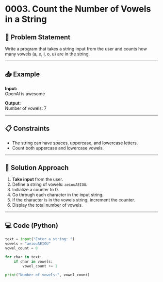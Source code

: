 # 0003. Count the Number of Vowels in a String

## 📝 Problem Statement

Write a program that takes a string input from the user and counts how many vowels (a, e, i, o, u) are in the string.

---

## 📥 Example

**Input:**  
OpenAI is awesome

**Output:**  
Number of vowels: 7

---

## 📋 Constraints

- The string can have spaces, uppercase, and lowercase letters.
- Count both uppercase and lowercase vowels.

---

## 🧠 Solution Approach

1. **Take input** from the user.
2. Define a string of vowels: `aeiouAEIOU`.
3. Initialize a counter to 0.
4. Go through each character in the input string.
5. If the character is in the vowels string, increment the counter.
6. Display the total number of vowels.

---

## 💻 Code (Python)

```python
text = input("Enter a string: ")
vowels = "aeiouAEIOU"
vowel_count = 0

for char in text:
    if char in vowels:
        vowel_count += 1

print("Number of vowels:", vowel_count)

